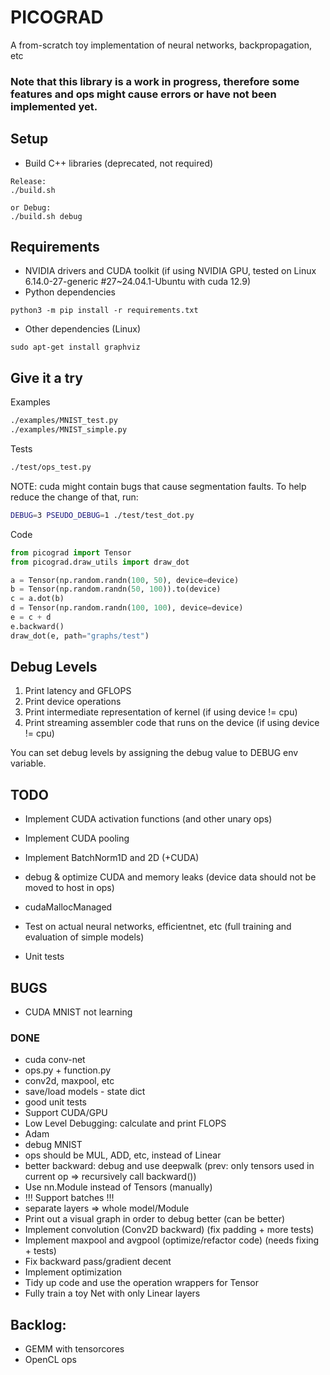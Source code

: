 # PICOGRAD
A from-scratch toy implementation of neural networks, backpropagation, etc

### Note that this library is a work in progress, therefore some features and ops might cause errors or have not been implemented yet.

## Setup

- Build C++ libraries (deprecated, not required)

```
Release:
./build.sh

or Debug:
./build.sh debug
```

## Requirements

- NVIDIA drivers and CUDA toolkit (if using NVIDIA GPU, tested on Linux 6.14.0-27-generic #27~24.04.1-Ubuntu with cuda 12.9)
- Python dependencies

```
python3 -m pip install -r requirements.txt
```

- Other dependencies (Linux)

```
sudo apt-get install graphviz
```

## Give it a try

Examples

```bash
./examples/MNIST_test.py
./examples/MNIST_simple.py
```

Tests

```bash
./test/ops_test.py
```

NOTE: cuda might contain bugs that cause segmentation faults. To help reduce the change of that, run:
```bash
DEBUG=3 PSEUDO_DEBUG=1 ./test/test_dot.py
```

Code

```python
from picograd import Tensor
from picograd.draw_utils import draw_dot

a = Tensor(np.random.randn(100, 50), device=device)
b = Tensor(np.random.randn(50, 100)).to(device)
c = a.dot(b)
d = Tensor(np.random.randn(100, 100), device=device)
e = c + d
e.backward()
draw_dot(e, path="graphs/test")
```

## Debug Levels

1. Print latency and GFLOPS
2. Print device operations
3. Print intermediate representation of kernel (if using device != cpu)
4. Print streaming assembler code that runs on the device (if using device != cpu)

You can set debug levels by assigning the debug value to DEBUG env variable.

## TODO

- Implement CUDA activation functions (and other unary ops)
- Implement CUDA pooling
- Implement BatchNorm1D and 2D (+CUDA)
- debug & optimize CUDA and memory leaks (device data should not be moved to host in ops)
- cudaMallocManaged

- Test on actual neural networks, efficientnet, etc (full training and evaluation of simple models)
- Unit tests

## BUGS

- CUDA MNIST not learning

### DONE

- cuda conv-net
- ops.py + function.py
- conv2d, maxpool, etc
- save/load models - state dict
- good unit tests
- Support CUDA/GPU
- Low Level Debugging: calculate and print FLOPS
- Adam
- debug MNIST
- ops should be MUL, ADD, etc, instead of Linear
- better backward: debug and use deepwalk (prev: only tensors used in current op => recursively call backward())
- Use nn.Module instead of Tensors (manually)
- !!! Support batches !!!
- separate layers => whole model/Module
- Print out a visual graph in order to debug better (can be better)
- Implement convolution (Conv2D backward) (fix padding + more tests)
- Implement maxpool and avgpool (optimize/refactor code) (needs fixing + tests)
- Fix backward pass/gradient decent
- Implement optimization
- Tidy up code and use the operation wrappers for Tensor
- Fully train a toy Net with only Linear layers

## Backlog:

- GEMM with tensorcores
- OpenCL ops
